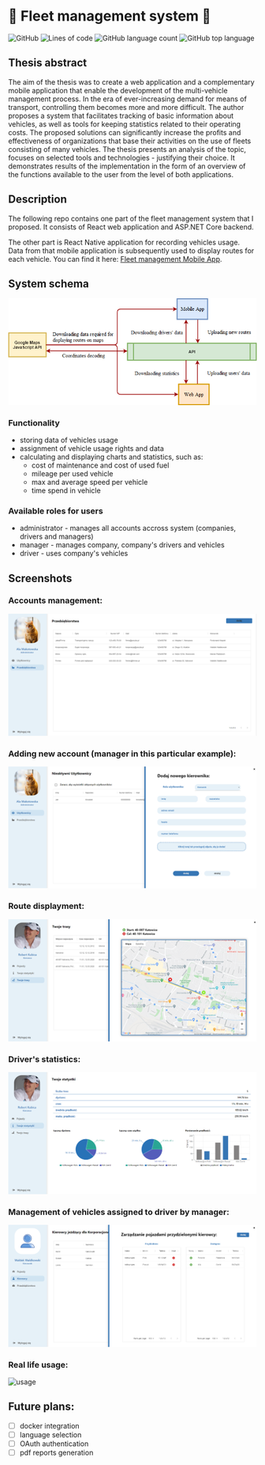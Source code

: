 # :truck: Fleet management system :car:

![GitHub](https://img.shields.io/github/license/mwalasz/Fleet-management-system) 
![Lines of code](https://img.shields.io/tokei/lines/github/mwalasz/Fleet-management-system) 
![GitHub language count](https://img.shields.io/github/languages/count/mwalasz/Fleet-management-system) 
![GitHub top language](https://img.shields.io/github/languages/top/mwalasz/Fleet-management-system)

## Thesis abstract

The aim of the thesis was to create a web application and a complementary mobile application that enable the development of the multi-vehicle management process. In the era of ever-increasing demand for means of transport, controlling them becomes more and more difficult. The author proposes a system that facilitates tracking of basic information about vehicles, as well as tools for keeping statistics related to their operating costs. The proposed solutions can significantly increase the profits and effectiveness of organizations that base their activities on the use of fleets consisting of many vehicles. The thesis presents an analysis of the topic, focuses on selected tools and technologies - justifying their choice. It demonstrates results of the implementation in the form of an overview of the functions available to the user from the level of both applications. 

## Description

The following repo contains one part of the fleet management system that I proposed. 
It consists of React web application and ASP.NET Core backend. 

The other part is React Native application for recording vehicles usage. Data from that mobile application is subsequently used to display routes for each vehicle. You can find it here: [Fleet management Mobile App](https://github.com/mwalasz/Fleet-management-system-mobile).

## System schema
![schema](/readme/system_schema.png)

### Functionality
- storing data of vehicles usage
- assignment of vehicle usage rights and data
- calculating and displaying charts and statistics, such as:
  - cost of maintenance and cost of used fuel
  - mileage per used vehicle
  - max and average speed per vehicle
  - time spend in vehicle

### Available roles for users
- administrator - manages all accounts accross system (companies, drivers and managers)
- manager - manages company, company's drivers and vehicles
- driver - uses company's vehicles

## Screenshots

### Accounts management:
![accounts management](/readme/admin_companies.png)

### Adding new account (manager in this particular example):
![new account](/readme/admin_add_manager.png)

### Route displayment:
![route](/readme/driver_map.png)

### Driver's statistics:
![statistics](/readme/driver_stats.png)

### Management of vehicles assigned to driver by manager:
![vehicles_management](/readme/drivers_vehicles_assignement.png)

### Real life usage:
![usage](/readme/real_usage.gid)


## Future plans: 
- [ ]  docker integration
- [ ]  language selection
- [ ]  OAuth authentication
- [ ]  pdf reports generation
